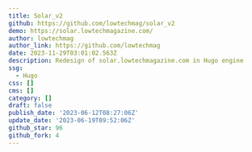 ```yaml
---
title: Solar_v2
github: https://github.com/lowtechmag/solar_v2
demo: https://solar.lowtechmagazine.com/
author: lowtechmag
author_link: https://github.com/lowtechmag
date: 2023-11-29T03:01:02.563Z
description: Redesign of solar.lowtechmagazine.com in Hugo engine
ssg:
  - Hugo
css: []
cms: []
category: []
draft: false
publish_date: '2023-06-12T08:27:06Z'
update_date: '2023-06-19T09:52:06Z'
github_star: 96
github_fork: 4
---
```

